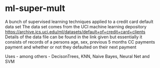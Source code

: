 # ml-super-mult
A bunch of supervised learning techniques applied to a credit card default data set
The data set comes from the UCI machine learning depository https://archive.ics.uci.edu/ml/datasets/default+of+credit+card+clients
Details of the data file can be found in the link given but essentially it consists of records of a persons age, sex, previous 5 months 
CC payments payment and whether or not they defaulted on their next payment

Uses - among others - DecisonTrees, KNN, Naive Bayes, Neural Net and SVM
